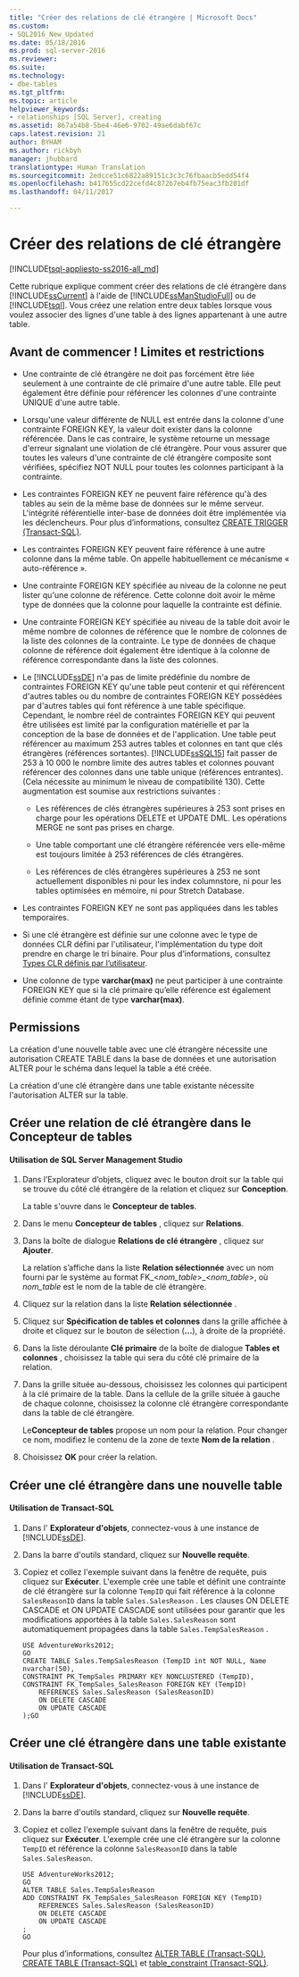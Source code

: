 ```yaml
---
title: "Créer des relations de clé étrangère | Microsoft Docs"
ms.custom:
- SQL2016_New_Updated
ms.date: 05/18/2016
ms.prod: sql-server-2016
ms.reviewer: 
ms.suite: 
ms.technology:
- dbe-tables
ms.tgt_pltfrm: 
ms.topic: article
helpviewer_keywords:
- relationships [SQL Server], creating
ms.assetid: 867a54b8-5be4-46e6-9702-49ae6dabf67c
caps.latest.revision: 21
author: BYHAM
ms.author: rickbyh
manager: jhubbard
translationtype: Human Translation
ms.sourcegitcommit: 2edcce51c6822a89151c3c3c76fbaacb5edd54f4
ms.openlocfilehash: b417655cd22cefd4c872b7eb4fb75eac3fb201df
ms.lasthandoff: 04/11/2017

---
```

# <a name="create-foreign-key-relationships"></a>Créer des relations de clé étrangère
[!INCLUDE[tsql-appliesto-ss2016-all_md](../../includes/tsql-appliesto-ss2016-all-md.md)]

  Cette rubrique explique comment créer des relations de clé étrangère dans [!INCLUDE[ssCurrent](../../includes/sscurrent-md.md)] à l'aide de [!INCLUDE[ssManStudioFull](../../includes/ssmanstudiofull-md.md)] ou de [!INCLUDE[tsql](../../includes/tsql-md.md)]. Vous créez une relation entre deux tables lorsque vous voulez associer des lignes d'une table à des lignes appartenant à une autre table.    
     
##  <a name="BeforeYouBegin"></a> Avant de commencer ! Limites et restrictions
 
-   Une contrainte de clé étrangère ne doit pas forcément être liée seulement à une contrainte de clé primaire d'une autre table. Elle peut également être définie pour référencer les colonnes d'une contrainte UNIQUE d'une autre table.    
    
-   Lorsqu'une valeur différente de NULL est entrée dans la colonne d'une contrainte FOREIGN KEY, la valeur doit exister dans la colonne référencée. Dans le cas contraire, le système retourne un message d'erreur signalant une violation de clé étrangère. Pour vous assurer que toutes les valeurs d'une contrainte de clé étrangère composite sont vérifiées, spécifiez NOT NULL pour toutes les colonnes participant à la contrainte.    
    
-   Les contraintes FOREIGN KEY ne peuvent faire référence qu'à des tables au sein de la même base de données sur le même serveur. L'intégrité référentielle inter-base de données doit être implémentée via les déclencheurs. Pour plus d’informations, consultez [CREATE TRIGGER &#40;Transact-SQL&#41;](../../t-sql/statements/create-trigger-transact-sql.md).    
    
-   Les contraintes FOREIGN KEY peuvent faire référence à une autre colonne dans la même table. On appelle habituellement ce mécanisme « auto-référence ».    
    
-   Une contrainte FOREIGN KEY spécifiée au niveau de la colonne ne peut lister qu'une colonne de référence. Cette colonne doit avoir le même type de données que la colonne pour laquelle la contrainte est définie.    
    
-   Une contrainte FOREIGN KEY spécifiée au niveau de la table doit avoir le même nombre de colonnes de référence que le nombre de colonnes de la liste des colonnes de la contrainte. Le type de données de chaque colonne de référence doit également être identique à la colonne de référence correspondante dans la liste des colonnes.    
    
-   Le [!INCLUDE[ssDE](../../includes/ssde-md.md)] n'a pas de limite prédéfinie du nombre de contraintes FOREIGN KEY qu'une table peut contenir et qui référencent d'autres tables ou du nombre de contraintes FOREIGN KEY possédées par d'autres tables qui font référence à une table spécifique. Cependant, le nombre réel de contraintes FOREIGN KEY qui peuvent être utilisées est limité par la configuration matérielle et par la conception de la base de données et de l'application.  Une table peut référencer au maximum 253 autres tables et colonnes en tant que clés étrangères (références sortantes). [!INCLUDE[ssSQL15](../../includes/sssql15-md.md)] fait passer de 253 à 10 000 le nombre limite des autres tables et colonnes pouvant référencer des colonnes dans une table unique (références entrantes).  (Cela nécessite au minimum le niveau de compatibilité 130). Cette augmentation est soumise aux restrictions suivantes :    
    
    -   Les références de clés étrangères supérieures à 253 sont prises en charge pour les opérations DELETE et UPDATE DML. Les opérations MERGE ne sont pas prises en charge.    
    
    -   Une table comportant une clé étrangère référencée vers elle-même est toujours limitée à 253 références de clés étrangères.    
    
    -   Les références de clés étrangères supérieures à 253 ne sont actuellement disponibles ni pour les index columnstore, ni pour les tables optimisées en mémoire, ni pour Stretch Database.    
    
-   Les contraintes FOREIGN KEY ne sont pas appliquées dans les tables temporaires.    
    
-   Si une clé étrangère est définie sur une colonne avec le type de données CLR défini par l'utilisateur, l'implémentation du type doit prendre en charge le tri binaire. Pour plus d’informations, consultez [Types CLR définis par l’utilisateur](../../relational-databases/clr-integration-database-objects-user-defined-types/clr-user-defined-types.md).    
    
-   Une colonne de type **varchar(max)** ne peut participer à une contrainte FOREIGN KEY que si la clé primaire qu’elle référence est également définie comme étant de type **varchar(max)**.    
    

    
##   <a name="permissions"></a>Permissions    
 La création d'une nouvelle table avec une clé étrangère nécessite une autorisation CREATE TABLE dans la base de données et une autorisation ALTER pour le schéma dans lequel la table a été créée.    
    
 La création d'une clé étrangère dans une table existante nécessite l'autorisation ALTER sur la table.    
       
    
## <a name="create-a-foreign-key-relationship-in-table-designer"></a>Créer une relation de clé étrangère dans le Concepteur de tables 
####  <a name="using-sql-server-management-studio"></a>Utilisation de SQL Server Management Studio    
    
1.  Dans l’Explorateur d’objets, cliquez avec le bouton droit sur la table qui se trouve du côté clé étrangère de la relation et cliquez sur **Conception**.    
    
     La table s'ouvre dans le **Concepteur de tables**.    
    
2.  Dans le menu **Concepteur de tables** , cliquez sur **Relations**.    
    
3.  Dans la boîte de dialogue **Relations de clé étrangère** , cliquez sur **Ajouter**.    
    
     La relation s’affiche dans la liste **Relation sélectionnée** avec un nom fourni par le système au format FK_\<*nom_table*>_\<*nom_table*>, où *nom_table* est le nom de la table de clé étrangère.    
    
4.  Cliquez sur la relation dans la liste **Relation sélectionnée** .    
    
5.  Cliquez sur **Spécification de tables et colonnes** dans la grille affichée à droite et cliquez sur le bouton de sélection (**…**), à droite de la propriété.    
    
6.  Dans la liste déroulante **Clé primaire** de la boîte de dialogue **Tables et colonnes** , choisissez la table qui sera du côté clé primaire de la relation.    
    
7.  Dans la grille située au-dessous, choisissez les colonnes qui participent à la clé primaire de la table. Dans la cellule de la grille située à gauche de chaque colonne, choisissez la colonne clé étrangère correspondante dans la table de clé étrangère.    
    
     Le**Concepteur de tables** propose un nom pour la relation. Pour changer ce nom, modifiez le contenu de la zone de texte **Nom de la relation** .    
    
8.  Choisissez **OK** pour créer la relation.    
       
## <a name="create-a-foreign-key-in-a-new-table"></a>Créer une clé étrangère dans une nouvelle table  
####  <a name="using-transact-sql"></a>Utilisation de Transact-SQL   
    
1.  Dans l' **Explorateur d'objets**, connectez-vous à une instance de [!INCLUDE[ssDE](../../includes/ssde-md.md)].    
    
2.  Dans la barre d'outils standard, cliquez sur **Nouvelle requête**.    
    
3.  Copiez et collez l'exemple suivant dans la fenêtre de requête, puis cliquez sur **Exécuter**. L'exemple crée une table et définit une contrainte de clé étrangère sur la colonne `TempID` qui fait référence à la colonne `SalesReasonID` dans la table `Sales.SalesReason` . Les clauses ON DELETE CASCADE et ON UPDATE CASCADE sont utilisées pour garantir que les modifications apportées à la table `Sales.SalesReason` sont automatiquement propagées dans la table `Sales.TempSalesReason` .    
    
    ```    
    USE AdventureWorks2012;    
    GO    
    CREATE TABLE Sales.TempSalesReason (TempID int NOT NULL, Name nvarchar(50),     
    CONSTRAINT PK_TempSales PRIMARY KEY NONCLUSTERED (TempID),     
    CONSTRAINT FK_TempSales_SalesReason FOREIGN KEY (TempID)     
        REFERENCES Sales.SalesReason (SalesReasonID)     
        ON DELETE CASCADE    
        ON UPDATE CASCADE    
    );GO    
    
    ```    
    
## <a name="create-a-foreign-key-in-an-existing-table"></a>Créer une clé étrangère dans une table existante 
#### <a name="using-transasct-sql"></a>Utilisation de Transact-SQL   
    
1.  Dans l' **Explorateur d'objets**, connectez-vous à une instance de [!INCLUDE[ssDE](../../includes/ssde-md.md)].    
    
2.  Dans la barre d'outils standard, cliquez sur **Nouvelle requête**.    
    
3.  Copiez et collez l'exemple suivant dans la fenêtre de requête, puis cliquez sur **Exécuter**. L'exemple crée une clé étrangère sur la colonne `TempID` et référence la colonne `SalesReasonID` dans la table `Sales.SalesReason`.    
    
    ```    
    USE AdventureWorks2012;    
    GO    
    ALTER TABLE Sales.TempSalesReason     
    ADD CONSTRAINT FK_TempSales_SalesReason FOREIGN KEY (TempID)     
        REFERENCES Sales.SalesReason (SalesReasonID)     
        ON DELETE CASCADE    
        ON UPDATE CASCADE    
    ;    
    GO    
    
    ```    
    
     Pour plus d’informations, consultez [ALTER TABLE &#40;Transact-SQL&#41;](../../t-sql/statements/alter-table-transact-sql.md), [CREATE TABLE &#40;Transact-SQL&#41;](../../t-sql/statements/create-table-transact-sql.md) et [table_constraint &#40;Transact-SQL&#41;](../../t-sql/statements/alter-table-table-constraint-transact-sql.md).    
    
  

